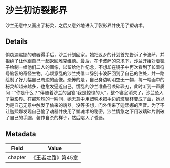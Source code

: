 # 沙兰初访裂影界
沙兰无意中又画出了秘灵，之后又意外地进入了裂影界并使用了塑魂术。

## Details
偷窃迦熙娜的魂器得手后，沙兰计划回家。她把返乡的计划首先告诉了卡波萨，并拒绝了让他跟自己一起返回雅克维德。最后，在卡波萨的央求下，沙兰开始对着镜子绘制一幅他们二人的画像，以留给他作纪念，不想却在镜子中再次看到了长着符号脑袋的奇怪生物。心烦意乱的沙兰找借口辞别卡波萨回到了自己的住处，并一路绘制了好几幅自己周边的画像。恐怖的是，自己身边明明空无一物，每一幅画中的秘灵却越来越多，也愈发逼近自己。慌乱的沙兰准备召唤碎瑛刃，此时听到一声质问：“你是什么？”伴随着沙兰的回答“我是惊惶的人”，整个寝室消失了，沙兰坠入了裂影界。在那短短的一瞬间，她无意中用塑魂术把手边的玻璃杯变成了血，她以为是自己无意中触发了偷来的魂器。没等多想，门外传来了迦熙娜的声音。为了不让迦熙娜发现自己偷了魂器并使用了塑魂术的秘密，沙兰情急之下用玻璃碎片割破了自己的手腕，装作自杀的样子，然后陷入了昏迷。

## Metadata
| Field | Value |
| ----- | ----- |
| chapter | 《王者之路》第45章 |
